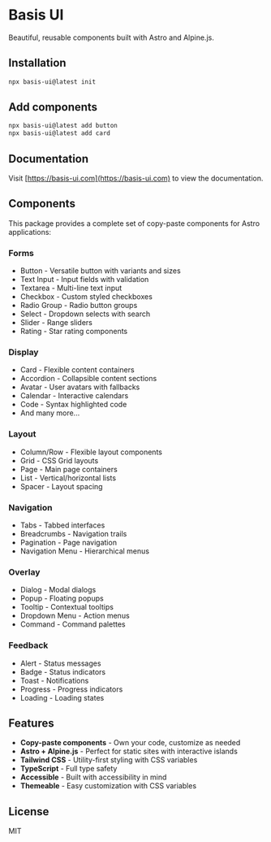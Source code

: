 # Basis UI

Beautiful, reusable components built with Astro and Alpine.js.

## Installation

```bash
npx basis-ui@latest init
```

## Add components

```bash
npx basis-ui@latest add button
npx basis-ui@latest add card
```

## Documentation

Visit [https://basis-ui.com](https://basis-ui.com) to view the documentation.

## Components

This package provides a complete set of copy-paste components for Astro applications:

### Forms
- Button - Versatile button with variants and sizes
- Text Input - Input fields with validation
- Textarea - Multi-line text input
- Checkbox - Custom styled checkboxes
- Radio Group - Radio button groups
- Select - Dropdown selects with search
- Slider - Range sliders
- Rating - Star rating components

### Display
- Card - Flexible content containers
- Accordion - Collapsible content sections
- Avatar - User avatars with fallbacks
- Calendar - Interactive calendars
- Code - Syntax highlighted code
- And many more...

### Layout
- Column/Row - Flexible layout components
- Grid - CSS Grid layouts
- Page - Main page containers
- List - Vertical/horizontal lists
- Spacer - Layout spacing

### Navigation
- Tabs - Tabbed interfaces
- Breadcrumbs - Navigation trails
- Pagination - Page navigation
- Navigation Menu - Hierarchical menus

### Overlay
- Dialog - Modal dialogs
- Popup - Floating popups
- Tooltip - Contextual tooltips
- Dropdown Menu - Action menus
- Command - Command palettes

### Feedback
- Alert - Status messages
- Badge - Status indicators
- Toast - Notifications
- Progress - Progress indicators
- Loading - Loading states

## Features

- **Copy-paste components** - Own your code, customize as needed
- **Astro + Alpine.js** - Perfect for static sites with interactive islands
- **Tailwind CSS** - Utility-first styling with CSS variables
- **TypeScript** - Full type safety
- **Accessible** - Built with accessibility in mind
- **Themeable** - Easy customization with CSS variables

## License

MIT